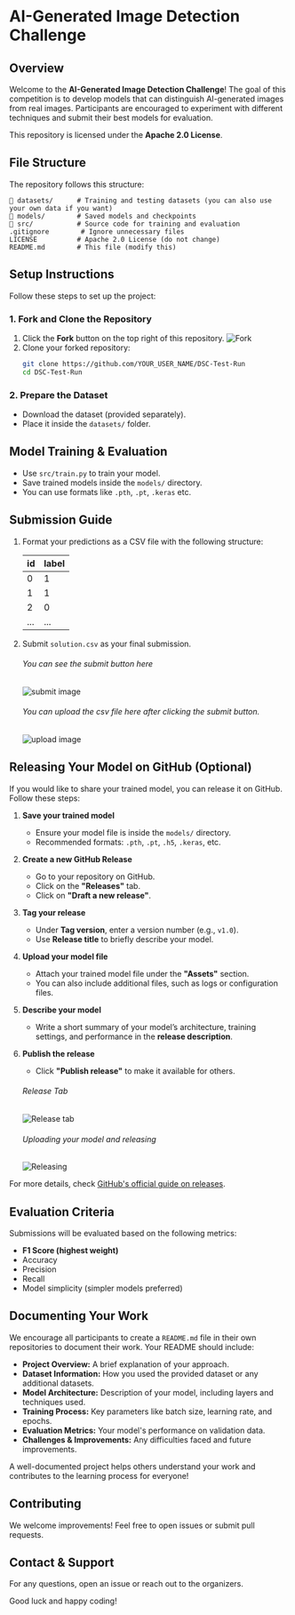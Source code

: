 # AI-Generated Image Detection Challenge

## Overview
Welcome to the **AI-Generated Image Detection Challenge**! The goal of this competition is to develop models that can distinguish AI-generated images from real images. Participants are encouraged to experiment with different techniques and submit their best models for evaluation.

This repository is licensed under the **Apache 2.0 License**.

## File Structure
The repository follows this structure:
```
📂 datasets/      # Training and testing datasets (you can also use your own data if you want)
📂 models/        # Saved models and checkpoints
📂 src/           # Source code for training and evaluation
.gitignore        # Ignore unnecessary files
LICENSE          # Apache 2.0 License (do not change)
README.md        # This file (modify this)
```

## Setup Instructions
Follow these steps to set up the project:

### 1. Fork and Clone the Repository
1. Click the **Fork** button on the top right of this repository.
![Fork](readme/fork.png)
2. Clone your forked repository:
   ```bash
   git clone https://github.com/YOUR_USER_NAME/DSC-Test-Run
   cd DSC-Test-Run
   ```
### 2. Prepare the Dataset
- Download the dataset (provided separately).
- Place it inside the `datasets/` folder.

## Model Training & Evaluation
- Use `src/train.py` to train your model.
- Save trained models inside the `models/` directory.
- You can use formats like `.pth`, `.pt`, `.keras` etc.

## Submission Guide
1. Format your predictions as a CSV file with the following structure:
   
   id|label
   --|---
   0|1
   1|1
   2|0
   ...|...
2. Submit `solution.csv` as your final submission.
    ###### You can see the submit button here
    ![submit image](readme/submit.png)

    ###### You can upload the csv file here after clicking the submit button.
    ![upload image](readme/upload.png)

## Releasing Your Model on GitHub (Optional)
If you would like to share your trained model, you can release it on GitHub. Follow these steps:

1. **Save your trained model**  
   - Ensure your model file is inside the `models/` directory.  
   - Recommended formats: `.pth`, `.pt`, `.h5`, `.keras`, etc.

2. **Create a new GitHub Release**  
   - Go to your repository on GitHub.  
   - Click on the **"Releases"** tab.  
   - Click on **"Draft a new release"**.  

3. **Tag your release**  
   - Under **Tag version**, enter a version number (e.g., `v1.0`).  
   - Use **Release title** to briefly describe your model.  

4. **Upload your model file**  
   - Attach your trained model file under the **"Assets"** section.  
   - You can also include additional files, such as logs or configuration files.  

5. **Describe your model**  
   - Write a short summary of your model’s architecture, training settings, and performance in the **release description**.  

6. **Publish the release**  
   - Click **"Publish release"** to make it available for others.  

   ###### Release Tab

   ![Release tab](readme/releasetab.png)

   ###### Uploading your model and releasing

   ![Releasing](readme/release.png)

For more details, check [GitHub's official guide on releases](https://docs.github.com/en/repositories/releasing-projects-on-github).

## Evaluation Criteria
Submissions will be evaluated based on the following metrics:
- **F1 Score (highest weight)**
- Accuracy
- Precision
- Recall
- Model simplicity (simpler models preferred)

## Documenting Your Work
We encourage all participants to create a `README.md` file in their own repositories to document their work. Your README should include:
- **Project Overview:** A brief explanation of your approach.
- **Dataset Information:** How you used the provided dataset or any additional datasets.
- **Model Architecture:** Description of your model, including layers and techniques used.
- **Training Process:** Key parameters like batch size, learning rate, and epochs.
- **Evaluation Metrics:** Your model's performance on validation data.
- **Challenges & Improvements:** Any difficulties faced and future improvements.

A well-documented project helps others understand your work and contributes to the learning process for everyone!

## Contributing
We welcome improvements! Feel free to open issues or submit pull requests.

## Contact & Support
For any questions, open an issue or reach out to the organizers.

Good luck and happy coding!